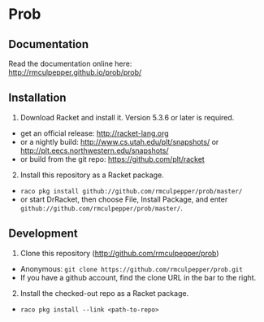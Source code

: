 # Prob


## Documentation

Read the documentation online here: http://rmculpepper.github.io/prob/prob/


## Installation

1. Download Racket and install it. Version 5.3.6 or later is required.

  * get an official release: http://racket-lang.org 
  * or a nightly build: http://www.cs.utah.edu/plt/snapshots/ or http://plt.eecs.northwestern.edu/snapshots/
  * or build from the git repo: https://github.com/plt/racket

2. Install this repository as a Racket package.

  * `raco pkg install github://github.com/rmculpepper/prob/master/`
  * or start DrRacket, then choose File, Install Package, and enter `github://github.com/rmculpepper/prob/master/`.


## Development

1. Clone this repository (http://github.com/rmculpepper/prob)

  * Anonymous: `git clone https://github.com/rmculpepper/prob.git`
  * If you have a github account, find the clone URL in the bar to the right.

2. Install the checked-out repo as a Racket package.

  * `raco pkg install --link <path-to-repo>`
